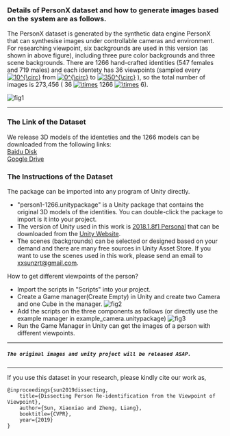 ### Details of PersonX dataset and how to generate images based on the system are as follows. 

The PersonX dataset is generated by the synthetic data engine PersonX that can synthesise images under controllable cameras and environment. For researching viewpoint, six backgrounds are used in this version (as shown in above figure), including three pure color backgrounds and three scene backgrounds. There are 1266 hand-crafted identities (547 females and 719 males) and each identety has 36 viewpoints (sampled every <a href="https://www.codecogs.com/eqnedit.php?latex=0^{\circ}" target="_blank"><img src="https://latex.codecogs.com/gif.latex?10^{\circ}" title="10^{\circ}" /></a> from <a href="https://www.codecogs.com/eqnedit.php?latex=0^{\circ}" target="_blank"><img src="https://latex.codecogs.com/gif.latex?0^{\circ}" title="0^{\circ}" /></a> to <a href="https://www.codecogs.com/eqnedit.php?latex=0^{\circ}" target="_blank"><img src="https://latex.codecogs.com/gif.latex?350^{\circ}" title="350^{\circ}" /></a> ), so the total number of images is 273,456 ( 36 <a href="https://www.codecogs.com/eqnedit.php?latex=\times" target="_blank"><img src="https://latex.codecogs.com/gif.latex?\times" title="\times" /></a> 1266 <a href="https://www.codecogs.com/eqnedit.php?latex=\times" target="_blank"><img src="https://latex.codecogs.com/gif.latex?\times" title="\times" /></a> 6).

![fig1](https://github.com/sxzrt/Dissecting-Person-Re-identification-from-the-Viewpoint-of-Viewpoint/blob/master/images/fig1.jpg)  



****
### The Link of the Dataset
We release 3D models of the identeties and the 1266 models can be downloaded from the following links:<br>
[Baidu Disk](https://pan.baidu.com/s/1nXdrniA7IDgJDKq6FexFJA)<br>
[Google Drive](https://drive.google.com/file/d/1d2PuKD60qFpugbqYfMHtjKmRj9OUdPG4/view?usp=sharing)

### The Instructions of the Dataset
The package can be imported into any program of Unity directly. 
*  "person1-1266.unitypackage" is a Unity package that contains the original 3D models of the identities. You can double-click the package to import is it into your project. 
*  The version of Unity used in this work is [2018.1.8f1 Personal](https://unity3d.com/unity/whatsnew/unity-2018.1.8)  that can be downloaded from the [Unity Website](https://unity3d.com/).
*  The scenes (backgrounds) can be selected or designed based on your demand and there are many free sources in Unity Asset Store. If you want to use the scenes used in this work, please send an email to xxsunzrt@gmail.com.

How to get different viewpoints of the person?
* Import the scripts in "Scripts" into your project.
* Create a Game manager(Create Empty) in Unity and create two Camera and one Cube in the manager.
![fig2](https://github.com/sxzrt/Dissecting-Person-Re-identification-from-the-Viewpoint-of-Viewpoint/blob/master/images/manager.jpg) 
* Add the scripts on the three components as follows (or directly use the example manager in example_camera.unitypackage)
![fig3](https://github.com/sxzrt/Dissecting-Person-Re-identification-from-the-Viewpoint-of-Viewpoint/blob/master/images/generate.jpg) 
* Run the Game Manager in Unity can get the images of a person with different viewpoints. 

**** 
#####  `The original images and unity project will be released ASAP.`


**** 
If you use this dataset in your research, please kindly cite our work as, <br>
```
@inproceedings{sun2019dissecting,
	title={Dissecting Person Re-identification from the Viewpoint of Viewpoint},
	author={Sun, Xiaoxiao and Zheng, Liang},
	booktitle={CVPR},
	year={2019}
}
```
